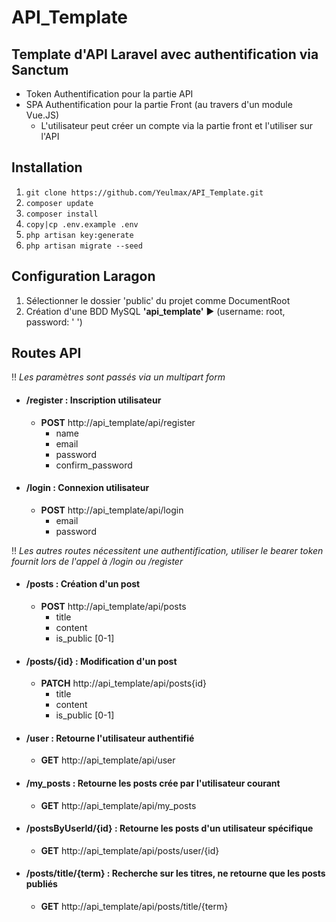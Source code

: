 # API_Template
## Template d'API Laravel avec authentification via Sanctum 
* Token Authentification pour la partie API
* SPA Authentification pour la partie Front (au travers d'un module Vue.JS)
  * L'utilisateur peut créer un compte via la partie front et l'utiliser sur l'API

## Installation
1. `git clone https://github.com/Yeulmax/API_Template.git`
2. `composer update`
3. `composer install`
4. `copy|cp .env.example .env`
5. `php artisan key:generate`
6. `php artisan migrate --seed`

## Configuration Laragon
1. Sélectionner le dossier 'public' du projet comme DocumentRoot
2. Création d'une BDD MySQL **'api_template'** ▶️ (username: root, password: ' ')

## Routes API
‼️  *Les paramètres sont passés via un multipart form*
* #### /register : Inscription utilisateur
  * **POST** http://api_template/api/register
    * name
    * email
    * password
    * confirm_password

* #### /login : Connexion utilisateur
  * **POST** http://api_template/api/login
    * email
    * password
    
‼️  *Les autres routes nécessitent une authentification,
utiliser le bearer token fournit lors de l'appel à /login ou /register*

* #### /posts : Création d'un post
  * **POST** http://api_template/api/posts
    * title
    * content
    * is_public [0-1]

* #### /posts/{id} : Modification d'un post
  * **PATCH** http://api_template/api/posts{id}
    * title
    * content
    * is_public [0-1]

* #### /user : Retourne l'utilisateur authentifié
  * **GET** http://api_template/api/user

* #### /my_posts : Retourne les posts crée par l'utilisateur courant
  * **GET** http://api_template/api/my_posts

* #### /postsByUserId/{id} : Retourne les posts d'un utilisateur spécifique
  * **GET** http://api_template/api/posts/user/{id}

* #### /posts/title/{term} : Recherche sur les titres, ne retourne que les posts publiés
  * **GET** http://api_template/api/posts/title/{term}
